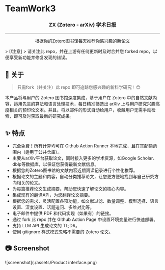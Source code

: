 # TeamWork3
<h3 align="center">ZX (Zotero - arXiv) 学术日报</h3>

---

<p align="center"> 根据你的Zotero图书馆每天推荐你感兴趣的新论文
    <br> 
</p>
> [!注意]
> 请关注此 repo，并在上游有任何更新时及时合并您 forked repo，以便享受新功能并修复发现的错误。

## 🧐 关于 <a name = "about"></a>

> 只需fork（并关注）此 repo 即可追踪您感兴趣的新科学研究！😊

本产品将与用户的 Zotero 图书馆深度集成，基于用户在 Zotero 中的自然文献内容，运用先进的算法和语言处理技术，每日精准筛选出 arXiv 上与用户研究兴趣高度相关的预印论文本。并且，将以邮件的形式自动给用户，收藏用户无需手动检索，即可及时获取最新的研究成果。

## ✨ 特点
- 完全免费！所有计算均可在 Github Action Runner 本地完成，且在其配额范围内（适用于公共仓库）。
- 主要从arXiv平台获取论文，同时接入更多的学术资源，如Google Scholar、dblp等数据库，以保证您获得最新文献信息。
- 根据您的Zotero图书馆的文献内容近期阅读记录进行个性化推荐。
- 根据论文的主题和内容，自动分类推荐论文，让您更方便地找到与自己研究方向相关的论文。
- 为每篇推荐论文生成摘要，帮助您快速了解论文的核心内容。
- 集成现有的翻译API，为您翻译论文摘要。
- 根据您的需求，灵活配置各项功能，如文献过滤、数量调整、模型选择、语言设置、深度设置、话题追问、多维对比等。
- 电子邮件中提供 PDF 和代码实现（如果有）的链接。
- 通过 fork 此 repo 并在 Github Action Page 中设置环境变量进行快速部署。
- 支持 LLM API 生成论文的 TL;DR。
- 使用 gitignore 样式模式忽略不需要的 Zotero 论文。

## 📷 Screenshot
![screenshot](./assets/Product interface.png)
